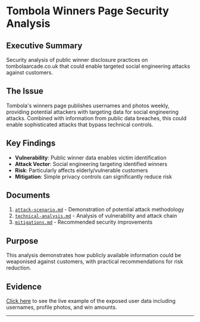 # Tombola Winners Page Security Analysis

## Executive Summary

Security analysis of public winner disclosure practices on tombolaarcade.co.uk that could enable targeted social engineering attacks against customers.

## The Issue

Tombola's winners page publishes usernames and photos weekly, providing potential attackers with targeting data for social engineering attacks. Combined with information from public data breaches, this could enable sophisticated attacks that bypass technical controls.

## Key Findings

- **Vulnerability**: Public winner data enables victim identification
- **Attack Vector**: Social engineering targeting identified winners
- **Risk**: Particularly affects elderly/vulnerable customers
- **Mitigation**: Simple privacy controls can significantly reduce risk

## Documents

1. [`attack-scenario.md`](attack-scenario.md) - Demonstration of potential attack methodology
2. [`technical-analysis.md`](technical-analysis.md) - Analysis of vulnerability and attack chain
3. [`mitigations.md`](mitigations.md) - Recommended security improvements

## Purpose

This analysis demonstrates how publicly available information could be weaponised against customers, with practical recommendations for risk reduction.

## Evidence

[Click here](screenshots/tombola-winner-information.png) to see the live example of the exposed user data including usernames, profile photos, and win amounts.

---
